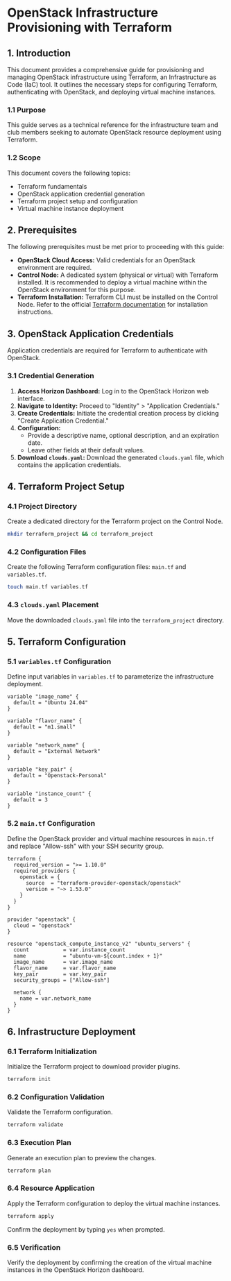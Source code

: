 # OpenStack Infrastructure Provisioning with Terraform

## 1. Introduction

This document provides a comprehensive guide for provisioning and managing OpenStack infrastructure using Terraform, an Infrastructure as Code (IaC) tool. It outlines the necessary steps for configuring Terraform, authenticating with OpenStack, and deploying virtual machine instances.

### 1.1 Purpose

This guide serves as a technical reference for the infrastructure team and club members seeking to automate OpenStack resource deployment using Terraform.

### 1.2 Scope

This document covers the following topics:

* Terraform fundamentals
* OpenStack application credential generation
* Terraform project setup and configuration
* Virtual machine instance deployment

## 2. Prerequisites

The following prerequisites must be met prior to proceeding with this guide:

* **OpenStack Cloud Access:** Valid credentials for an OpenStack environment are required.
* **Control Node:** A dedicated system (physical or virtual) with Terraform installed. It is recommended to deploy a virtual machine within the OpenStack environment for this purpose.
* **Terraform Installation:** Terraform CLI must be installed on the Control Node. Refer to the official [Terraform documentation](https://developer.hashicorp.com/terraform/tutorials/aws-get-started/install-cli) for installation instructions.

## 3. OpenStack Application Credentials

Application credentials are required for Terraform to authenticate with OpenStack.

### 3.1 Credential Generation

1.  **Access Horizon Dashboard:** Log in to the OpenStack Horizon web interface.
2.  **Navigate to Identity:** Proceed to "Identity" > "Application Credentials."
3.  **Create Credentials:** Initiate the credential creation process by clicking "Create Application Credential."
4.  **Configuration:**
    * Provide a descriptive name, optional description, and an expiration date.
    * Leave other fields at their default values.
5.  **Download `clouds.yaml`:** Download the generated `clouds.yaml` file, which contains the application credentials.

## 4. Terraform Project Setup

### 4.1 Project Directory

Create a dedicated directory for the Terraform project on the Control Node.

```bash
mkdir terraform_project && cd terraform_project
```
### 4.2 Configuration Files

Create the following Terraform configuration files: `main.tf` and `variables.tf`.
```bash
touch main.tf variables.tf
```
### 4.3 `clouds.yaml` Placement

Move the downloaded `clouds.yaml` file into the `terraform_project` directory.

## 5. Terraform Configuration

### 5.1 `variables.tf` Configuration

Define input variables in `variables.tf` to parameterize the infrastructure deployment.
```
variable "image_name" {
  default = "Ubuntu 24.04"
}

variable "flavor_name" {
  default = "m1.small"
}

variable "network_name" {
  default = "External Network"
}

variable "key_pair" {
  default = "Openstack-Personal"
}

variable "instance_count" {
  default = 3
}
```
### 5.2 `main.tf` Configuration

Define the OpenStack provider and virtual machine resources in `main.tf` and replace "Allow-ssh" with your SSH security group.
```
terraform {
  required_version = ">= 1.10.0"
  required_providers {
    openstack = {
      source  = "terraform-provider-openstack/openstack"
      version = "~> 1.53.0"
    }
  }
}

provider "openstack" {
  cloud = "openstack"
}

resource "openstack_compute_instance_v2" "ubuntu_servers" {
  count           = var.instance_count
  name            = "ubuntu-vm-${count.index + 1}"
  image_name      = var.image_name
  flavor_name     = var.flavor_name
  key_pair        = var.key_pair
  security_groups = ["Allow-ssh"]

  network {
    name = var.network_name
  }
}
```
## 6. Infrastructure Deployment

### 6.1 Terraform Initialization

Initialize the Terraform project to download provider plugins.
```bash
terraform init
```
### 6.2 Configuration Validation

Validate the Terraform configuration.
```bash
terraform validate
```
### 6.3 Execution Plan

Generate an execution plan to preview the changes.
```bash
terraform plan
```
### 6.4 Resource Application

Apply the Terraform configuration to deploy the virtual machine instances.
```bash
terraform apply
```
Confirm the deployment by typing `yes` when prompted.

### 6.5 Verification

Verify the deployment by confirming the creation of the virtual machine instances in the OpenStack Horizon dashboard.